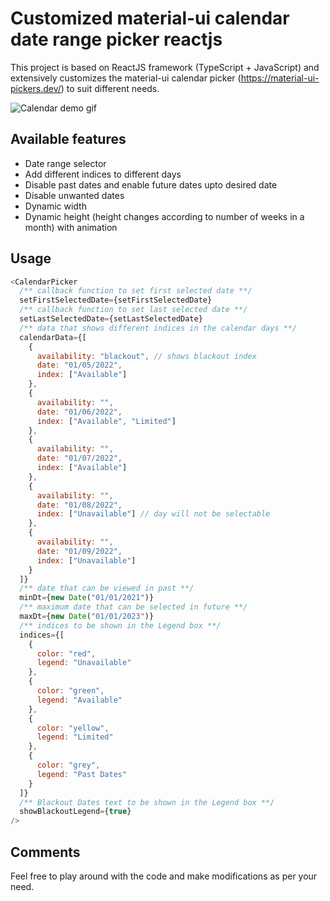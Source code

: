 # Customized material-ui calendar date range picker reactjs
This project is based on ReactJS framework (TypeScript + JavaScript) and extensively customizes the material-ui calendar picker (https://material-ui-pickers.dev/) to suit different needs.

![Calendar demo gif](https://github.com/bij-ace/customized-material-ui-calendar-picker/blob/main/Customized%20material-ui%20calendar%20picker.gif)

## Available features
- Date range selector
- Add different indices to different days
- Disable past dates and enable future dates upto desired date
- Disable unwanted dates
- Dynamic width
- Dynamic height (height changes according to number of weeks in a month) with animation

## Usage
```react.js
<CalendarPicker
  /** callback function to set first selected date **/
  setFirstSelectedDate={setFirstSelectedDate}
  /** callback function to set last selected date **/
  setLastSelectedDate={setLastSelectedDate}
  /** data that shows different indices in the calendar days **/
  calendarData={[
    {
      availability: "blackout", // shows blackout index
      date: "01/05/2022",
      index: ["Available"]
    },
    {
      availability: "",
      date: "01/06/2022",
      index: ["Available", "Limited"]
    },
    {
      availability: "",
      date: "01/07/2022",
      index: ["Available"]
    },
    {
      availability: "",
      date: "01/08/2022",
      index: ["Unavailable"] // day will not be selectable
    },
    {
      availability: "",
      date: "01/09/2022",
      index: ["Unavailable"]
    }
  ]}
  /** date that can be viewed in past **/
  minDt={new Date("01/01/2021")}
  /** maximum date that can be selected in future **/
  maxDt={new Date("01/01/2023")}
  /** indices to be shown in the Legend box **/
  indices={[
    {
      color: "red",
      legend: "Unavailable"
    },
    {
      color: "green",
      legend: "Available"
    },
    {
      color: "yellow",
      legend: "Limited"
    },
    {
      color: "grey",
      legend: "Past Dates"
    }
  ]}
  /** Blackout Dates text to be shown in the Legend box **/
  showBlackoutLegend={true}
/>
```

## Comments
Feel free to play around with the code and make modifications as per your need.
